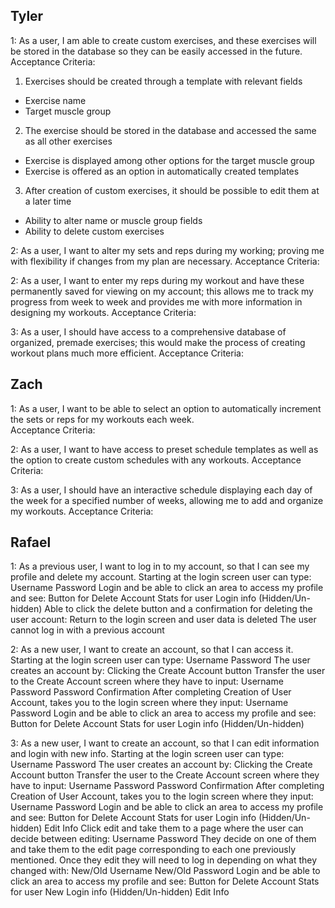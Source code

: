 Tyler
--
1: As a user, I am able to create custom exercises, and these exercises will be stored in the database so they can be easily accessed in the future.
Acceptance Criteria:
1. Exercises should be created through a template with relevant fields
  * Exercise name
  * Target muscle group
2. The exercise should be stored in the database and accessed the same as all other exercises
* Exercise is displayed among other options for the target muscle group
* Exercise is offered as an option in automatically created templates
3. After creation of custom exercises, it should be possible to edit them at a later time
* Ability to alter name or muscle group fields
* Ability to delete custom exercises 


2: As a user, I want to alter my sets and reps during my working; proving me with flexibility if changes from my plan are necessary.
Acceptance Criteria:


2: As a user, I want to enter my reps during my workout and have these permanently saved for viewing on my account; this allows me to track my progress from week to week and provides me with more information in designing my workouts.
Acceptance Criteria:


3: As a user, I should have access to a comprehensive database of organized, premade exercises; this would make the process of creating workout plans much more efficient. 
Acceptance Criteria:



Zach
--

1: As a user, I want to be able to select an option to automatically increment the sets or reps for my workouts each week.               
Acceptance Criteria:

2: As a user, I want to have access to preset schedule templates as well as the option to create custom schedules with any workouts.
Acceptance Criteria:

3: As a user, I should have an interactive schedule displaying each day of the week for a specified number of weeks, allowing me to add and organize my workouts. 
Acceptance Criteria:

Rafael
--
1: As a previous user, I want to log in to my account, so that I can see my profile and delete my account.
      Starting at the login screen user can type:
            Username
            Password
      Login and be able to click an area to access my profile and see:
            Button for Delete Account
            Stats for user
            Login info (Hidden/Un-hidden)
      Able to click the delete button and a confirmation for deleting the user account:
            Return to the login screen and user data is deleted
      The user cannot log in with a previous account

2: As a new user, I want to create an account, so that I can access it.
      Starting at the login screen user can type:
            Username
            Password
      The user creates an account by:
            Clicking the Create Account button
      Transfer the user to the Create Account screen where they have to input:
            Username
            Password
            Password Confirmation
      After completing Creation of User Account, takes you to the login screen where they input:
            Username
            Password
      Login and be able to click an area to access my profile and see:
            Button for Delete Account
            Stats for user
            Login info (Hidden/Un-hidden)

3: As a new user, I want to create an account, so that I can edit information and login with new info.
      Starting at the login screen user can type:
            Username
            Password
      The user creates an account by:
            Clicking the Create Account button
            Transfer the user to the Create Account screen where they have to input:
            Username
            Password
            Password Confirmation
      After completing Creation of User Account, takes you to the login screen where they input:
            Username
            Password
      Login and be able to click an area to access my profile and see:
            Button for Delete Account
            Stats for user
            Login info (Hidden/Un-hidden)
            Edit Info
      Click edit and take them to a page where the user can decide between editing:
            Username
            Password
      They decide on one of them and take them to the edit page corresponding to each one previously mentioned.
      Once they edit they will need to log in depending on what they changed with:
            New/Old Username
            New/Old Password
      Login and be able to click an area to access my profile and see:
            Button for Delete Account
            Stats for user
            New Login info (Hidden/Un-hidden)
            Edit Info
